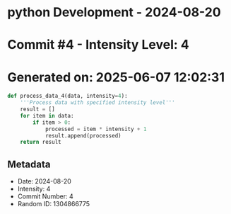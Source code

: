 ﻿# python Development - 2024-08-20
# Commit #4 - Intensity Level: 4
# Generated on: 2025-06-07 12:02:31
```python
def process_data_4(data, intensity=4):
    '''Process data with specified intensity level'''
    result = []
    for item in data:
        if item > 0:
            processed = item * intensity + 1
            result.append(processed)
    return result
```
## Metadata
- Date: 2024-08-20
- Intensity: 4
- Commit Number: 4
- Random ID: 1304866775
